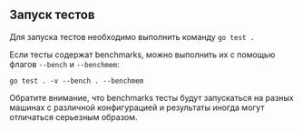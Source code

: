 ## Запуск тестов

Для запуска тестов необходимо выполнить команду `go test .`

Если тесты содержат benchmarks, можно выполнить их с помощью флагов `--bench` и `--benchmem`:

    go test . -v --bench . --benchmem

Обратите внимание, что benchmarks тесты будут запускаться на разных машинах с различной конфигурацией и результаты иногда могут отличаться серьезным образом.